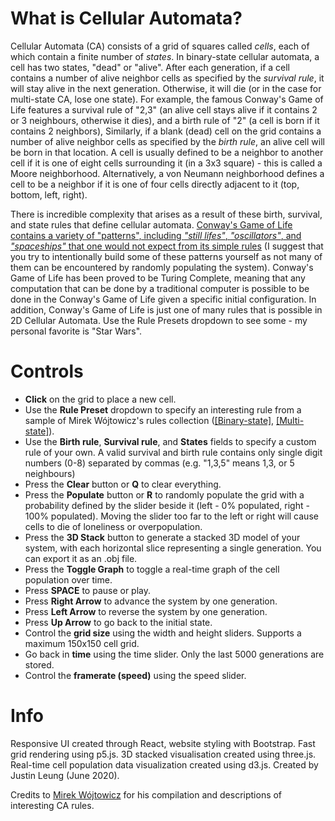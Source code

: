 # What is Cellular Automata?

Cellular Automata (CA) consists of a grid of squares called _cells_, each of which contain a finite number of _states_. In binary-state cellular automata, a cell has two states, "dead" or "alive". After each generation, if a cell contains a number of alive neighbor cells as specified by the _survival rule_, it will stay alive in the next generation. Otherwise, it will die (or in the case for multi-state CA, lose one state). For example, the famous Conway's Game of Life features a survival rule of "2,3" (an alive cell stays alive if it contains 2 or 3 neighbours, otherwise it dies), and a birth rule of "2" (a cell is born if it contains 2 neighbors), Similarly, if a blank (dead) cell on the grid contains a number of alive neighbor cells as specified by the _birth rule_, an alive cell will be born in that location. A cell is usually defined to be a neighbor to another cell if it is one of eight cells surrounding it (in a 3x3 square) - this is called a Moore neighborhood. Alternatively, a von Neumann neighborhood defines a cell to be a neighbor if it is one of four cells directly adjacent to it (top, bottom, left, right).

There is incredible complexity that arises as a result of these birth, survival, and state rules that define cellular automata. [Conway's Game of Life contains a variety of "patterns", including _"still lifes"_, _"oscillators"_, and _"spaceships"_ that one would not expect from its simple rules](https://en.wikipedia.org/wiki/Conway%27s_Game_of_Life#Examples_of_patterns) (I suggest that you try to intentionally build some of these patterns yourself as not many of them can be encountered by randomly populating the system). Conway's Game of Life has been proved to be Turing Complete, meaning that any computation that can be done by a traditional computer is possible to be done in the Conway's Game of Life given a specific initial configuration. In addition, Conway's Game of Life is just one of many rules that is possible in 2D Cellular Automata. Use the Rule Presets dropdown to see some - my personal favorite is "Star Wars".

# Controls

*   **Click** on the grid to place a new cell.
*   Use the **Rule Preset** dropdown to specify an interesting rule from a sample of Mirek Wójtowicz's rules collection ([[Binary-state]](http://psoup.math.wisc.edu/mcell/rullex_life.html), [[Multi-state]](http://psoup.math.wisc.edu/mcell/rullex_gene.html)).
*   Use the **Birth rule**, **Survival rule**, and **States** fields to specify a custom rule of your own. A valid survival and birth rule contains only single digit numbers (0-8) separated by commas (e.g. "1,3,5" means 1,3, or 5 neighbours)
*   Press the **Clear** button or **Q** to clear everything.
*   Press the **Populate** button or **R** to randomly populate the grid with a probability defined by the slider beside it (left - 0% populated, right - 100% populated). Moving the slider too far to the left or right will cause cells to die of loneliness or overpopulation.
*   Press the **3D Stack** button to generate a stacked 3D model of your system, with each horizontal slice representing a single generation. You can export it as an .obj file.
*   Press the **Toggle Graph** to toggle a real-time graph of the cell population over time.
*   Press **SPACE** to pause or play.
*   Press **Right Arrow** to advance the system by one generation.
*   Press **Left Arrow** to reverse the system by one generation.
*   Press **Up Arrow** to go back to the initial state.
*   Control the **grid size** using the width and height sliders. Supports a maximum 150x150 cell grid.
*   Go back in **time** using the time slider. Only the last 5000 generations are stored.
*   Control the **framerate (speed)** using the speed slider.

# Info

Responsive UI created through React, website styling with Bootstrap. Fast grid rendering using p5.js. 3D stacked visualisation created using three.js. Real-time cell population data visualization created using d3.js. Created by Justin Leung (June 2020).

Credits to [Mirek Wójtowicz](http://www.mirekw.com/ca/ca_rules.html) for his compilation and descriptions of interesting CA rules.
